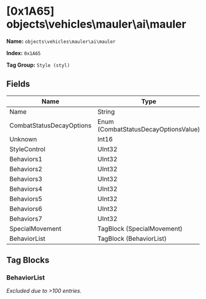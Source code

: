 # [0x1A65] objects\vehicles\mauler\ai\mauler

**Name:** ```objects\vehicles\mauler\ai\mauler```

**Index:** ```0x1A65```

**Tag Group:** ```Style (styl)```

## Fields

Name	| Type	| Value
---	|---	|---	|
Name	|String	|warthog
CombatStatusDecayOptions	|Enum (CombatStatusDecayOptionsValue)	|null
Unknown	|Int16	|0
StyleControl	|UInt32	|0
Behaviors1	|UInt32	|67166846
Behaviors2	|UInt32	|1572865552
Behaviors3	|UInt32	|557074
Behaviors4	|UInt32	|3488443904
Behaviors5	|UInt32	|2684365440
Behaviors6	|UInt32	|3
Behaviors7	|UInt32	|34752
SpecialMovement	|TagBlock (SpecialMovement)	|0
BehaviorList	|TagBlock (BehaviorList)	|[209](#behaviorlist)


## Tag Blocks

### BehaviorList

*Excluded due to >100 entries.*